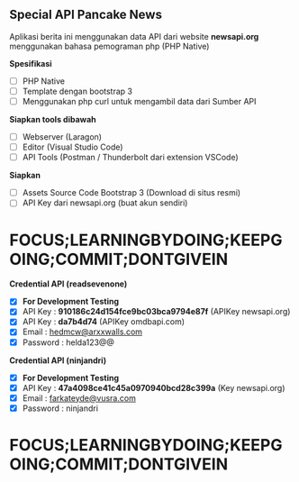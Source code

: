## Special API Pancake News
Aplikasi berita ini menggunakan data API dari website **newsapi.org** menggunakan bahasa pemograman php (PHP Native)

**Spesifikasi**
- [ ] PHP Native
- [ ] Template dengan bootstrap 3
- [ ] Menggunakan php curl untuk mengambil data dari Sumber API

**Siapkan tools dibawah**
- [ ] Webserver (Laragon)
- [ ] Editor (Visual Studio Code)
- [ ] API Tools (Postman / Thunderbolt dari extension VSCode)

**Siapkan**
- [ ] Assets Source Code Bootstrap 3 (Download di situs resmi)
- [ ] API Key dari newsapi.org (buat akun sendiri)

# FOCUS;LEARNINGBYDOING;KEEPGOING;COMMIT;DONTGIVEIN

**Credential API (readsevenone)**
- [x] **For Development Testing**
- [x] API Key : **910186c24d154fce9bc03bca9794e87f** (APIKey newsapi.org)
- [x] API Key : **da7b4d74** (APIKey omdbapi.com)
- [x] Email : hedmcw@arxxwalls.com
- [x] Password : helda123@@

**Credential API (ninjandri)**
- [x] **For Development Testing**
- [x] API Key : **47a4098ce41c45a0970940bcd28c399a** (Key newsapi.org)
- [x] Email : farkateyde@vusra.com
- [x] Password : ninjandri

# FOCUS;LEARNINGBYDOING;KEEPGOING;COMMIT;DONTGIVEIN

